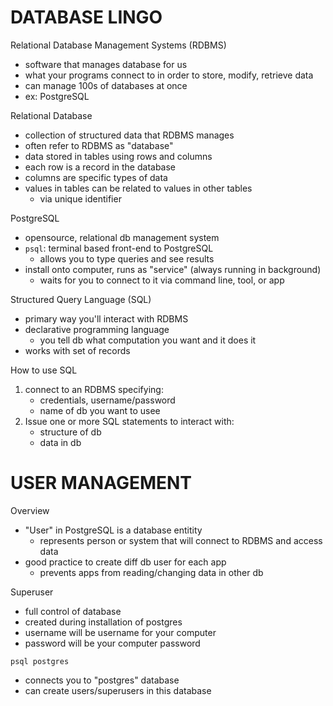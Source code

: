 # DATABASE LINGO


Relational Database Management Systems (RDBMS)
- software that manages database for us
- what your programs connect to in order to store, modify, retrieve data
- can manage 100s of databases at once
- ex: PostgreSQL


Relational Database
- collection of structured data that RDBMS manages
- often refer to RDBMS as "database"
- data stored in tables using rows and columns
- each row is a record in the database
- columns are specific types of data
- values in tables can be related to values in other tables
	* via unique identifier

PostgreSQL
- opensource, relational db management system
- `psql`: terminal based front-end to PostgreSQL
   * allows you to type queries and see results
- install onto computer, runs as "service" (always running in background)
   * waits for you to connect to it via command line, tool, or app


Structured Query Language (SQL)
- primary way you'll interact with RDBMS
- declarative programming language
  * you tell db what computation you want and it does it
- works with set of records


How to use SQL
1. connect to an RDBMS specifying:
   * credentials, username/password
   * name of db you want to usee
2. Issue one or more SQL statements to interact with:
   * structure of db
   * data in db




# USER MANAGEMENT

Overview
- "User" in PostgreSQL is a database entitity
  * represents person or system that will connect to RDBMS and access data
- good practice to create diff db user for each app
  * prevents apps from reading/changing data in other db 


Superuser
- full control of database
- created during installation of postgres
- username will be username for your computer
- password will be your computer password


`psql postgres`
- connects you to "postgres" database
- can create users/superusers in this database






